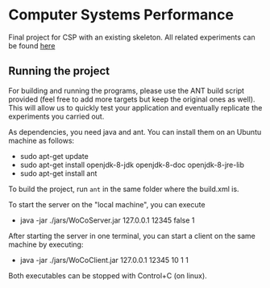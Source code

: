 # Computer Systems Performance

Final project for CSP with an existing skeleton. All related experiments can be found [here](https://docs.google.com/spreadsheets/d/1Omxl2-h5uCdZvzO2OWBPWibjfjessHZWP5biI57Cseo/edit?usp=sharing)

## Running the project

For building and running the programs, please use the ANT build script provided (feel free to add more targets but keep the original ones as well). This will allow us to quickly test your application and eventually replicate the experiments you carried out.

As dependencies, you need java and ant. You can install them on an Ubuntu machine as follows:

- sudo apt-get update
- sudo apt-get install openjdk-8-jdk openjdk-8-doc openjdk-8-jre-lib
- sudo apt-get install ant

To build the project, run `ant` in the same folder where the build.xml is.

To start the server on the "local machine", you can execute

- java -jar ./jars/WoCoServer.jar 127.0.0.1 12345 false 1

After starting the server in one terminal, you can start a client on the same machine by executing:

- java -jar ./jars/WoCoClient.jar 127.0.0.1 12345 10 1 1

Both executables can be stopped with Control+C (on linux).
